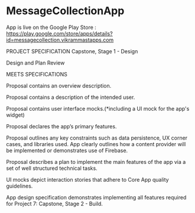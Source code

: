 # MessageCollectionApp


App is live on the Google Play Store :
https://play.google.com/store/apps/details?id=messagecollection.vikrammastapps.com


PROJECT SPECIFICATION
Capstone, Stage 1 - Design

Design and Plan Review

MEETS SPECIFICATIONS

Proposal contains an overview description.

Proposal contains a description of the intended user.

Proposal contains user interface mocks.(*including a UI mock for the app's widget)

Proposal declares the app’s primary features.

Proposal outlines any key constraints such as data persistence, UX corner cases, and libraries used. App clearly outlines how a content provider will be implemented or demonstrates use of Firebase.

Proposal describes a plan to implement the main features of the app via a set of well structured technical tasks.

UI mocks depict interaction stories that adhere to Core App quality guidelines.

App design specification demonstrates implementing all features required for Project 7: Capstone, Stage 2 - Build.


